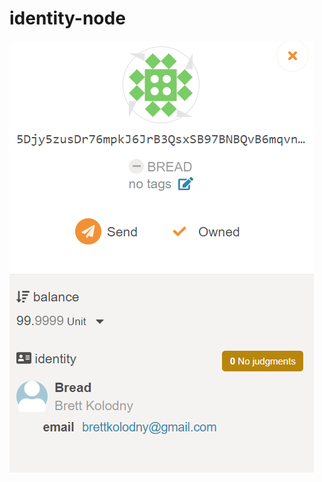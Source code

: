 # identity-node
<img src="https://github.com/brettkolodny/identity-node/blob/master/identity.png?raw=true" />
